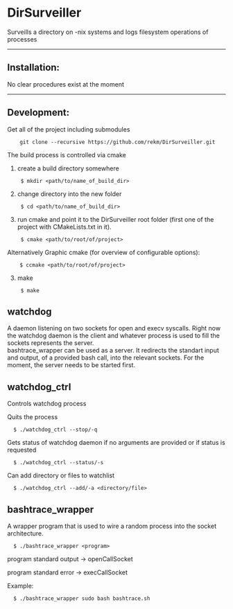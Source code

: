 # DirSurveiller
Surveills a directory on -nix systems and logs filesystem operations of processes 


-------------
Installation: 
-------------

No clear procedures exist at the moment 
 
------------
Development:
------------

Get all of the project including submodules

        git clone --recursive https://github.com/rekm/DirSurveiller.git

The build process is controlled via cmake

1. create a build directory somewhere
       
        $ mkdir <path/to/name_of_build_dir> 

3. change directory into the new folder

        $ cd <path/to/name_of_build_dir>

2. run cmake and point it to the DirSurveiller root folder 
   (first one of the project with CMakeLists.txt in it).  
        
        $ cmake <path/to/root/of/project> 

Alternatively Graphic cmake (for overview of configurable options):

        $ ccmake <path/to/root/of/project>
3. make 

        $ make 

watchdog
--------

A daemon listening on two sockets for open and execv syscalls. 
Right now the watchdog daemon is the client and whatever process is used to fill the sockets 
represents the server.  
bashtrace_wrapper can be used as a server. It redirects the standart input and output,
of a provided bash call, into the relevant sockets.
For the moment, the server needs to be started first. 


watchdog_ctrl
-------------

Controls watchdog process 

Quits the process 

      $ ./watchdog_ctrl --stop/-q 

Gets status of watchdog daemon if no arguments are provided or if status is requested 

      $ ./watchdog_ctrl --status/-s

Can add directory or files to watchlist

      $ ./watchdog_ctrl --add/-a <directory/file>

bashtrace_wrapper
-----------------

A wrapper program that is used to wire a random process into the socket architecture.

      $ ./bashtrace_wrapper <program>

program standard output -> openCallSocket 

program standard error  -> execCallSocket
 
Example:

      $ ./bashtrace_wrapper sudo bash bashtrace.sh
      




